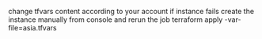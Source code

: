 change tfvars content according to your account
if instance fails create the instance manually from console and rerun the job
terraform apply -var-file=asia.tfvars
